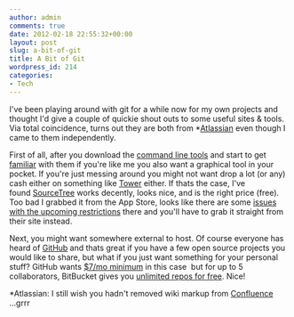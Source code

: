 ```yaml
---
author: admin
comments: true
date: 2012-02-18 22:55:32+00:00
layout: post
slug: a-bit-of-git
title: A Bit of Git
wordpress_id: 214
categories:
- Tech
---
```


I've been playing around with git for a while now for my own projects and thought I'd give a couple of quickie shout outs to some useful sites & tools. Via total coincidence, turns out they are both from \*[Atlassian](http://www.atlassian.com/) even though I came to them independently.

First of all, after you download the [command line tools](http://git-scm.com/download) and start to get [familiar](http://help.github.com/git-cheat-sheets/) with them if you're like me you also want a graphical tool in your pocket. If you're just messing around you might not want drop a lot (or any) cash either on something like [Tower](http://www.git-tower.com/) either. If thats the case, I've found [SourceTree](http://www.sourcetreeapp.com/) works decently, looks nice, and is the right price (free). Too bad I grabbed it from the App Store, looks like there are some [issues with the upcoming restrictions](http://blog.sourcetreeapp.com/2012/02/16/abandoning-the-mac-app-store/) there and you'll have to grab it straight from their site instead.

Next, you might want somewhere external to host. Of course everyone has heard of [GitHub](https://github.com/) and thats great if you have a few open source projects you would like to share, but what if you just want something for your personal stuff? GitHub wants [$7/mo minimum](https://github.com/plans) in this case  but for up to 5 collaborators, BitBucket gives you [unlimited repos for free](https://bitbucket.org/plans). Nice!



\*Atlassian: I still wish you hadn't removed wiki markup from [Confluence](http://blogs.atlassian.com/2011/11/why-we-removed-wiki-markup-editor-in-confluence-4/) ...grrr
